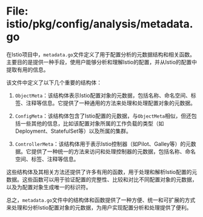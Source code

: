 # File: istio/pkg/config/analysis/metadata.go

在Istio项目中，`metadata.go`文件定义了用于配置分析的元数据结构和相关函数。主要目的是提供一种手段，使用户能够分析和理解Istio的配置，并从Istio的配置中提取有用的信息。

该文件中定义了以下几个重要的结构体：

1. `ObjectMeta`：该结构体表示Istio配置对象的元数据，包括名称、命名空间、标签、注释等信息。它提供了一种通用的方法来处理和处理配置对象的元数据。

2. `ConfigMeta`：该结构体包含了Istio配置的元数据，与`ObjectMeta`相似，但还包括一些其他的信息，比如该配置对象所属的工作负载的类型（如Deployment、StatefulSet等）以及所属的集群。

3. `ControllerMeta`：该结构体用于表示Istio控制器（如Pilot、Galley等）的元数据。它提供了一种统一的方法来访问和处理控制器的元数据，包括名称、命名空间、标签、注释等信息。

这些结构体及其相关方法还提供了许多有用的函数，用于处理和解析Istio配置的元数据。这些函数可以用于验证配置的完整性、比较和对比不同配置对象的元数据，以及为配置对象生成唯一的标识符。

总之，`metadata.go`文件中的结构体和函数提供了一种方便、统一和可扩展的方式来处理和分析Istio配置对象的元数据，为用户实现配置分析和处理提供了便利。

